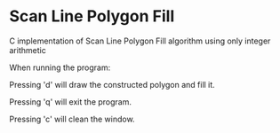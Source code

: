 # Scan Line Polygon Fill

C implementation of Scan Line Polygon Fill algorithm using only integer arithmetic

When running the program:

  Pressing 'd' will draw the constructed polygon and fill it.

  Pressing 'q' will exit the program.

  Pressing 'c' will clean the window.

